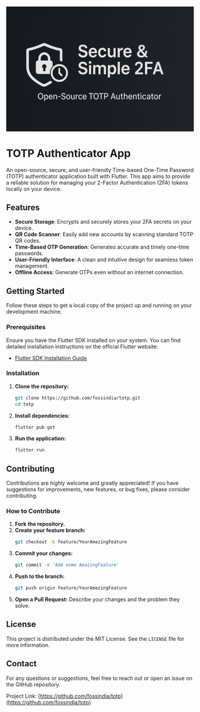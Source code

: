 ![TOTP Authenticator App Banner](assets/images/banner.png)

# TOTP Authenticator App

An open-source, secure, and user-friendly Time-based One-Time Password (TOTP) authenticator application built with Flutter. This app aims to provide a reliable solution for managing your 2-Factor Authentication (2FA) tokens locally on your device.

## Features

*   **Secure Storage**: Encrypts and securely stores your 2FA secrets on your device.
*   **QR Code Scanner**: Easily add new accounts by scanning standard TOTP QR codes.
*   **Time-Based OTP Generation**: Generates accurate and timely one-time passwords.
*   **User-Friendly Interface**: A clean and intuitive design for seamless token management.
*   **Offline Access**: Generate OTPs even without an internet connection.

## Getting Started

Follow these steps to get a local copy of the project up and running on your development machine.

### Prerequisites

Ensure you have the Flutter SDK installed on your system. You can find detailed installation instructions on the official Flutter website:

*   [Flutter SDK Installation Guide](https://flutter.dev/docs/get-started/install)

### Installation

1.  **Clone the repository:**
    ```bash
    git clone https://github.com/fossindia/totp.git
    cd totp
    ```
2.  **Install dependencies:**
    ```bash
    flutter pub get
    ```
3.  **Run the application:**
    ```bash
    flutter run
    ```

## Contributing

Contributions are highly welcome and greatly appreciated! If you have suggestions for improvements, new features, or bug fixes, please consider contributing.

### How to Contribute

1.  **Fork the repository.**
2.  **Create your feature branch:**
    ```bash
    git checkout -b feature/YourAmazingFeature
    ```
3.  **Commit your changes:**
    ```bash
    git commit -m 'Add some AmazingFeature'
    ```
4.  **Push to the branch:**
    ```bash
    git push origin feature/YourAmazingFeature
    ```
5.  **Open a Pull Request:**
    Describe your changes and the problem they solve.

## License

This project is distributed under the MIT License. See the `LICENSE` file for more information.

## Contact

For any questions or suggestions, feel free to reach out or open an issue on the GitHub repository.

Project Link: [https://github.com/fossindia/totp](https://github.com/fossindia/totp)